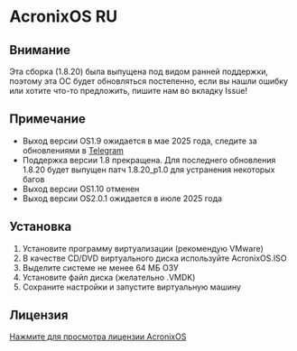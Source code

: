 # AcronixOS RU

## Внимание

Эта сборка (1.8.20) была выпущена под видом ранней поддержки, поэтому эта ОС будет обновляться постепенно, если вы нашли ошибку или хотите что-то предложить,
пишите нам во вкладку Issue!

## Примечание

- Выход версии OS1.9 ожидается в мае 2025 года, следите за обновлениями в [Telegram](https://t.me/FAcronium)
- Поддержка версии 1.8 прекращена. Для последнего обновления 1.8.20 будет выпущен патч 1.8.20_p1.0 для устранения некоторых багов
- Выход версии OS1.10 отменен
- Выход версии OS2.0.1 ожидается в июле 2025 года

## Установка

1) Установите программу виртуализации (рекомендую VMware)
2) В качестве CD/DVD виртуального диска используйте AcronixOS.ISO
3) Выделите системе не менее 64 МБ ОЗУ
4) Установите файл диска (желательно .VMDK)
5) Сохраните настройки и запустите виртуальную машину

## Лицензия

[Нажмите для просмотра лицензии AcronixOS](https://github.com/Acronium/AcronixOS/blob/master/LICENSE.md)
